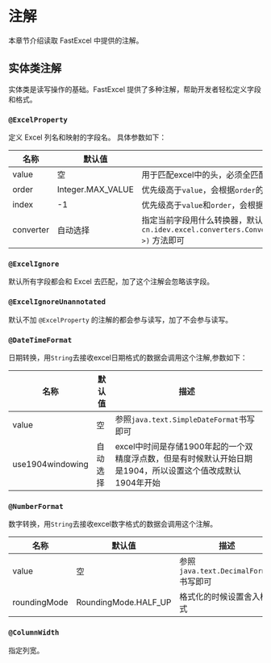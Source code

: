 # 注解
本章节介绍读取 FastExcel 中提供的注解。

## 实体类注解

实体类是读写操作的基础。FastExcel 提供了多种注解，帮助开发者轻松定义字段和格式。

### **`@ExcelProperty`**
定义 Excel 列名和映射的字段名。 具体参数如下：

| 名称                  | 默认值               | 描述                                                                                                                                           |
|---------------------|-------------------|----------------------------------------------------------------------------------------------------------------------------------------------|
| value           | 空                 | 用于匹配excel中的头，必须全匹配,如果有多行头，会匹配最后一行头                                                                                                           |
| order           | Integer.MAX_VALUE | 优先级高于`value`，会根据`order`的顺序来匹配实体和excel中数据的顺序                                                                                                  |
| index           | &#45;1            | 优先级高于`value`和`order`，会根据`index`直接指定到excel中具体的哪一列                                                                                             |
| converter           | 自动选择              | 指定当前字段用什么转换器，默认会自动选择。读的情况下只要实现`cn.idev.excel.converters.Converter#convertToJavaData(com.idev.excel.converters.ReadConverterContext<?>)` 方法即可 |

### `@ExcelIgnore`

默认所有字段都会和 Excel 去匹配，加了这个注解会忽略该字段。

### `@ExcelIgnoreUnannotated`

默认不加 `@ExcelProperty` 的注解的都会参与读写，加了不会参与读写。

### **`@DateTimeFormat`**
日期转换，用`String`去接收excel日期格式的数据会调用这个注解,参数如下：

| 名称                  | 默认值  | 描述                                                             |
|---------------------|------|----------------------------------------------------------------|
| value           | 空    | 参照`java.text.SimpleDateFormat`书写即可                             |
| use1904windowing           | 自动选择 | excel中时间是存储1900年起的一个双精度浮点数，但是有时候默认开始日期是1904，所以设置这个值改成默认1904年开始 |

### **`@NumberFormat`**

数字转换，用`String`去接收excel数字格式的数据会调用这个注解。

| 名称                  | 默认值  | 描述                          |
|---------------------|------|-----------------------------|
| value           | 空    | 参照`java.text.DecimalFormat`书写即可 |
| roundingMode           | RoundingMode.HALF_UP | 格式化的时候设置舍入模式                    |

### **`@ColumnWidth`**
指定列宽。
